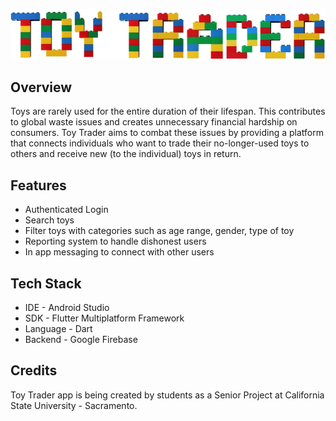 
![](readmeImages/logo.png)

## Overview

Toys are rarely used for the entire duration of their lifespan. This contributes to global waste issues and creates unnecessary financial hardship on consumers. Toy Trader aims to combat these issues by providing a platform that connects individuals who want to trade their no-longer-used toys to others and receive new (to the individual) toys in return.

## Features

- Authenticated Login
- Search toys
- Filter toys with categories such as age range, gender, type of toy
- Reporting system to handle dishonest users
- In app messaging to connect with other users

## Tech Stack

-  IDE - Android Studio
-  SDK - Flutter Multiplatform Framework
-  Language - Dart
-  Backend - Google Firebase

## Credits



Toy Trader app is being created by students as a Senior Project at California State University - Sacramento. 

